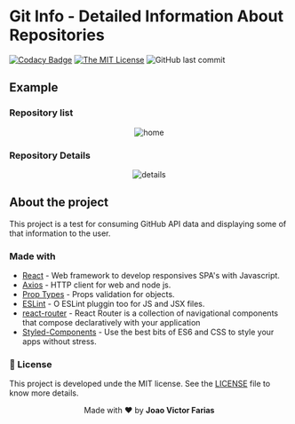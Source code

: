 <!-- Shields -->

# Git Info - Detailed Information About Repositories

[![Codacy Badge](https://api.codacy.com/project/badge/Grade/4fe3a106f6a74782829a2ae8189c59f0)](https://app.codacy.com/manual/jvictorfarias/git-info?utm_source=github.com&utm_medium=referral&utm_content=jvictorfarias/git-info&utm_campaign=Badge_Grade_Dashboard)
[![The MIT License](https://img.shields.io/badge/license-MIT-green.svg?style=flat-square)](http://opensource.org/licenses/MIT)
![GitHub last commit](https://img.shields.io/github/last-commit/jvictorfarias/git-info)

## Example

### Repository list

<p align="center">
  <img src="https://i.imgur.com/BzIp2K5.png" alt="home">
</p>

### Repository Details

<p align="center">
  <img src="https://i.imgur.com/qBlNWNd.png" alt="details">
</p>

## About the project

This project is a test for consuming GitHub API data and displaying some of that information to the user.

### Made with

- [React](http://facebook.github.io/react/) - Web framework to develop responsives SPA's with Javascript.
- [Axios](https://github.com/axios/axios) - HTTP client for web and node js.
- [Prop Types](https://github.com/facebook/prop-types) - Props validation for objects.
- [ESLint](https://eslint.org/) - O ESLint pluggin too for JS and JSX files.
- [react-router](https://reacttraining.com/react-router/) - React Router is a collection of navigational components that compose declaratively with your application
- [Styled-Components](https://styled-components.com/) - Use the best bits of ES6 and CSS to style your apps without stress.

### :memo: License

This project is developed unde the MIT license. See the [LICENSE](LICENSE.md) file to know more details.

<p align="center">Made with ❤️ by <strong> Joao Victor Farias </p>
